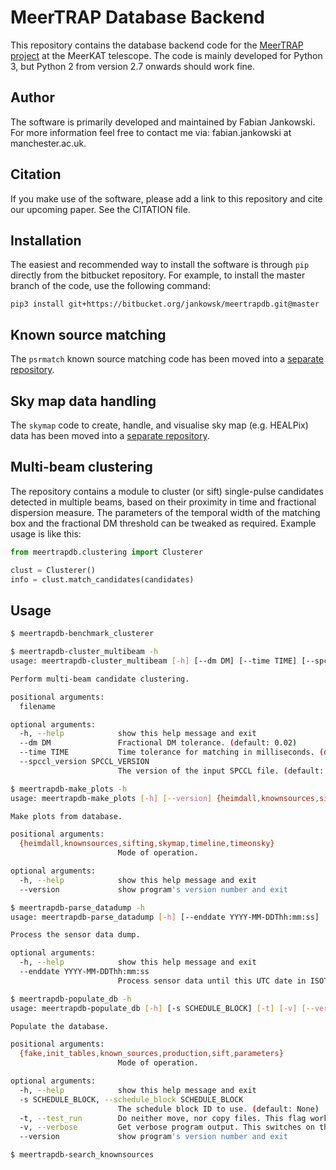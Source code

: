 # MeerTRAP Database Backend #

This repository contains the database backend code for the [MeerTRAP project](https://www.meertrap.org/) at the MeerKAT telescope. The code is mainly developed for Python 3, but Python 2 from version 2.7 onwards should work fine.

## Author ##

The software is primarily developed and maintained by Fabian Jankowski. For more information feel free to contact me via: fabian.jankowski at manchester.ac.uk.

## Citation ##

If you make use of the software, please add a link to this repository and cite our upcoming paper. See the CITATION file.

## Installation ##

The easiest and recommended way to install the software is through `pip` directly from the bitbucket repository. For example, to install the master branch of the code, use the following command:

`pip3 install git+https://bitbucket.org/jankowsk/meertrapdb.git@master`

## Known source matching ##

The `psrmatch` known source matching code has been moved into a [separate repository](https://github.com/fjankowsk/psrmatch/).

## Sky map data handling ##

The `skymap` code to create, handle, and visualise sky map (e.g. HEALPix) data has been moved into a [separate repository](https://github.com/fjankowsk/skymap/).

## Multi-beam clustering ##

The repository contains a module to cluster (or sift) single-pulse candidates detected in multiple beams, based on their proximity in time and fractional dispersion measure. The parameters of the temporal width of the matching box and the fractional DM threshold can be tweaked as required. Example usage is like this:

```python
from meertrapdb.clustering import Clusterer

clust = Clusterer()
info = clust.match_candidates(candidates)
```

## Usage ##

```bash
$ meertrapdb-benchmark_clusterer
```

```bash
$ meertrapdb-cluster_multibeam -h
usage: meertrapdb-cluster_multibeam [-h] [--dm DM] [--time TIME] [--spccl_version SPCCL_VERSION] filename

Perform multi-beam candidate clustering.

positional arguments:
  filename

optional arguments:
  -h, --help            show this help message and exit
  --dm DM               Fractional DM tolerance. (default: 0.02)
  --time TIME           Time tolerance for matching in milliseconds. (default: 10.0)
  --spccl_version SPCCL_VERSION
                        The version of the input SPCCL file. (default: 2)
```

```bash
$ meertrapdb-make_plots -h
usage: meertrapdb-make_plots [-h] [--version] {heimdall,knownsources,sifting,skymap,timeline,timeonsky}

Make plots from database.

positional arguments:
  {heimdall,knownsources,sifting,skymap,timeline,timeonsky}
                        Mode of operation.

optional arguments:
  -h, --help            show this help message and exit
  --version             show program's version number and exit
```

```bash
$ meertrapdb-parse_datadump -h
usage: meertrapdb-parse_datadump [-h] [--enddate YYYY-MM-DDThh:mm:ss]

Process the sensor data dump.

optional arguments:
  -h, --help            show this help message and exit
  --enddate YYYY-MM-DDThh:mm:ss
                        Process sensor data until this UTC date in ISOT format. (default: None)
```

```bash
$ meertrapdb-populate_db -h
usage: meertrapdb-populate_db [-h] [-s SCHEDULE_BLOCK] [-t] [-v] [--version] {fake,init_tables,known_sources,production,sift,parameters}

Populate the database.

positional arguments:
  {fake,init_tables,known_sources,production,sift,parameters}
                        Mode of operation.

optional arguments:
  -h, --help            show this help message and exit
  -s SCHEDULE_BLOCK, --schedule_block SCHEDULE_BLOCK
                        The schedule block ID to use. (default: None)
  -t, --test_run        Do neither move, nor copy files. This flag works with "production" mode only. (default: False)
  -v, --verbose         Get verbose program output. This switches on the display of debug messages. (default: False)
  --version             show program's version number and exit
```

```bash
$ meertrapdb-search_knownsources
```
